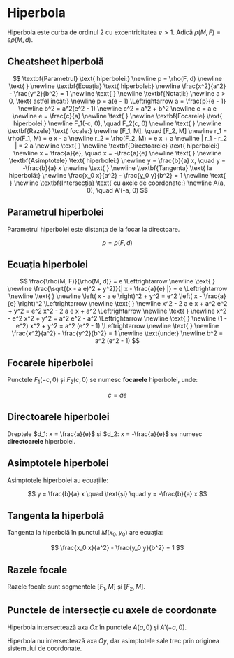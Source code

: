 <script setup lang="ts">
import Hiperbola from './components/Hiperbola.vue'
</script>

# Hiperbola

Hiperbola este curba de ordinul 2 cu excentricitatea $e > 1$.
Adică $\rho(M, F) = e \rho(M, d)$.

<Hiperbola />

## Cheatsheet hiperbolă

$$
\textbf{Parametrul} \text{ hiperbolei:} \newline
p = \rho(F, d)
\newline \text{ } \newline
\textbf{Ecuația} \text{ hiperbolei:} \newline
\frac{x^2}{a^2} - \frac{y^2}{b^2} = 1
\newline \text{ } \newline
\textbf{Notații:} \newline
a > 0, \text{ astfel încât:} \newline
p = a(e - 1) \Leftrightarrow a = \frac{p}{e - 1} \newline
b^2 = a^2(e^2 - 1) \newline
c^2 = a^2 + b^2 \newline
c = a e \newline
e = \frac{c}{a}
\newline \text{ } \newline
\textbf{Focarele} \text{ hiperbolei:} \newline
F_1(-c, 0), \quad F_2(c, 0)
\newline \text{ } \newline
\textbf{Razele} \text{ focale:} \newline
[F_1, M], \quad [F_2, M]
\newline
r_1 = \rho(F_1, M) = e x - a \newline
r_2 = \rho(F_2, M) = e x + a \newline
| r_1 - r_2 | = 2 a
\newline \text{ } \newline
\textbf{Directoarele} \text{ hiperbolei:} \newline
x = \frac{a}{e}, \quad x = -\frac{a}{e}
\newline \text{ } \newline
\textbf{Asimptotele} \text{ hiperbolei:} \newline
y = \frac{b}{a} x, \quad y = -\frac{b}{a} x
\newline \text{ } \newline
\textbf{Tangenta} \text{ la hiperbolă:} \newline
\frac{x_0 x}{a^2} - \frac{y_0 y}{b^2} = 1
\newline \text{ } \newline
\textbf{Intersecția} \text{ cu axele de coordonate:} \newline
A(a, 0), \quad A'(-a, 0)
$$

## Parametrul hiperbolei

Parametrul hiperbolei este distanța de la focar la directoare.

$$
p = \rho(F, d)
$$

## Ecuația hiperbolei

$$
\frac{\rho(M, F)}{\rho(M, d)} = e
\Leftrightarrow
\newline \text{ } \newline
\frac{\sqrt{(x - a e)^2 + y^2}}{| x - \frac{a}{e} |} = e
\Leftrightarrow
\newline \text{ } \newline
\left( x - a e \right)^2 + y^2 = e^2 \left( x - \frac{a}{e} \right)^2
\Leftrightarrow
\newline \text{ } \newline
x^2 - 2 a e x + a^2 e^2 + y^2 = e^2 x^2 - 2 a e x + a^2
\Leftrightarrow
\newline \text{ } \newline
x^2 - e^2 x^2 + y^2 = a^2 e^2 - a^2
\Leftrightarrow
\newline \text{ } \newline
(1 - e^2) x^2 + y^2 = a^2 (e^2 - 1)
\Leftrightarrow
\newline \text{ } \newline
\frac{x^2}{a^2} - \frac{y^2}{b^2} = 1
\newline \text{unde:} \newline
b^2 = a^2 (e^2 - 1)
$$

## Focarele hiperbolei

Punctele $F_1(-c, 0)$ și $F_2(c, 0)$ se numesc **focarele** hiperbolei, unde:

$$
c = a e
$$

## Directoarele hiperbolei

Dreptele $d_1: x = \frac{a}{e}$ și $d_2: x = -\frac{a}{e}$ se numesc **directoarele** hiperbolei.

## Asimptotele hiperbolei

Asimptotele hiperbolei au ecuațiile:

$$
y = \frac{b}{a} x \quad \text{și} \quad y = -\frac{b}{a} x
$$

## Tangenta la hiperbolă

Tangenta la hiperbolă în punctul $M(x_0, y_0)$ are ecuația:

$$
\frac{x_0 x}{a^2} - \frac{y_0 y}{b^2} = 1
$$

## Razele focale

Razele focale sunt segmentele $[F_1, M]$ și $[F_2, M]$.

## Punctele de intersecție cu axele de coordonate

Hiperbola intersectează axa $Ox$ în punctele $A(a, 0)$ și $A'(-a, 0)$.

Hiperbola nu intersectează axa $Oy$, dar asimptotele sale trec prin originea sistemului de coordonate.
